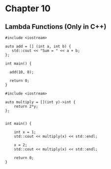 # Chapter 10

## Lambda Functions (Only in C++)

```
#include <iostream>

auto add = [] (int a, int b) {
   std::cout << "Sum = " << a + b;
};

int main() {

  add(10, 8);

  return 0;
}
```

```
#include <iostream>

auto multiply = [](int y)->int {
    return 2*y;
};


int main() {
    
    int x = 1;
    std::cout << multiply(x) << std::endl;
    
    x = 2;
    std::cout << multiply(x) << std::endl;

    return 0;
}
```